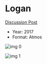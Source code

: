 # Logan

[Discussion Post](https://www.avsforum.com/threads/bass-eq-for-filtered-movies.2995212/post-57134220)

* Year: 2017
* Format: Atmos

![img 0](https://i.imgur.com/MISbJvD.jpg)

![img 1](https://i.imgur.com/0UOSB70.jpg)

